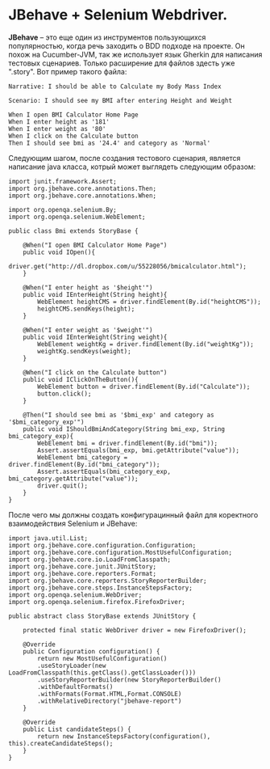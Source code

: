 # JBehave + Selenium Webdriver.

**JBehave** – это еще один из инструментов пользующихся популярностью, когда речь заходить о BDD подходе на проекте. Он похож на Cucumber-JVM, так же использует язык Gherkin для написания тестовых сценариев. Только расширение для файлов здесть уже ".story". Вот пример такого файла:

    Narrative: I should be able to Calculate my Body Mass Index
    
    Scenario: I should see my BMI after entering Height and Weight
    
    When I open BMI Calculator Home Page
    When I enter height as '181'
    When I enter weight as '80'
    When I click on the Calculate button
    Then I should see bmi as '24.4' and category as 'Normal'

Следующим шагом, после создания тестового сценария, является написание java класса, котрый может выглядеть следующим образом:

    import junit.framework.Assert;
    import org.jbehave.core.annotations.Then;
    import org.jbehave.core.annotations.When;
    
    import org.openqa.selenium.By;
    import org.openqa.selenium.WebElement;
    
    public class Bmi extends StoryBase {
        
        @When("I open BMI Calculator Home Page")
        public void IOpen(){
            driver.get("http://dl.dropbox.com/u/55228056/bmicalculator.html");
        }
        
        @When("I enter height as '$height'")
        public void IEnterHeight(String height){
            WebElement heightCMS = driver.findElement(By.id("heightCMS"));
            heightCMS.sendKeys(height);
        }
        
        @When("I enter weight as '$weight'")
        public void IEnterWeight(String weight){
            WebElement weightKg = driver.findElement(By.id("weightKg"));
            weightKg.sendKeys(weight);
        }
        
        @When("I click on the Calculate button")
        public void IClickOnTheButton(){
            WebElement button = driver.findElement(By.id("Calculate"));
            button.click();
        }
        
        @Then("I should see bmi as '$bmi_exp' and category as '$bmi_category_exp'")
        public void IShouldBmiAndCategory(String bmi_exp, String bmi_category_exp){
            WebElement bmi = driver.findElement(By.id("bmi"));
            Assert.assertEquals(bmi_exp, bmi.getAttribute("value"));
            WebElement bmi_category = driver.findElement(By.id("bmi_category"));
            Assert.assertEquals(bmi_category_exp, bmi_category.getAttribute("value"));
            driver.quit();
        }
    }
    
После чего мы должны создать конфигурацинный файл для коректного взаимодействия Selenium и JBehave:

    import java.util.List;
    import org.jbehave.core.configuration.Configuration;
    import org.jbehave.core.configuration.MostUsefulConfiguration;
    import org.jbehave.core.io.LoadFromClasspath;
    import org.jbehave.core.junit.JUnitStory;
    import org.jbehave.core.reporters.Format;
    import org.jbehave.core.reporters.StoryReporterBuilder;
    import org.jbehave.core.steps.InstanceStepsFactory;
    import org.openqa.selenium.WebDriver;
    import org.openqa.selenium.firefox.FirefoxDriver;
    
    public abstract class StoryBase extends JUnitStory {
        
        protected final static WebDriver driver = new FirefoxDriver();
        
        @Override
        public Configuration configuration() {
            return new MostUsefulConfiguration()
            .useStoryLoader(new LoadFromClasspath(this.getClass().getClassLoader()))
            .useStoryReporterBuilder(new StoryReporterBuilder()
            .withDefaultFormats()
            .withFormats(Format.HTML,Format.CONSOLE)
            .withRelativeDirectory("jbehave-report")
        }
        
        @Override
        public List candidateSteps() {
            return new InstanceStepsFactory(configuration(), this).createCandidateSteps();
        }
    }
